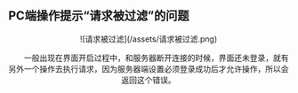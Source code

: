 ## PC端操作提示“请求被过滤”的问题

<center>![请求被过滤](/assets/请求被过滤.png)
<p>&emsp;&emsp;一般出现在界面开启过程中，和服务器断开连接的时候，界面还未登录，就有另外一个操作去执行请求，因为服务器端设置必须登录成功后才允许操作，所以会返回这个错误。</p>